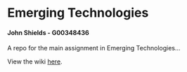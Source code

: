 # Emerging Technologies
#### John Shields - G00348436 

A repo for the main assignment in Emerging Technologies...

View the wiki [here](https://github.com/johnshields/EMT_PROJECT/wiki).

